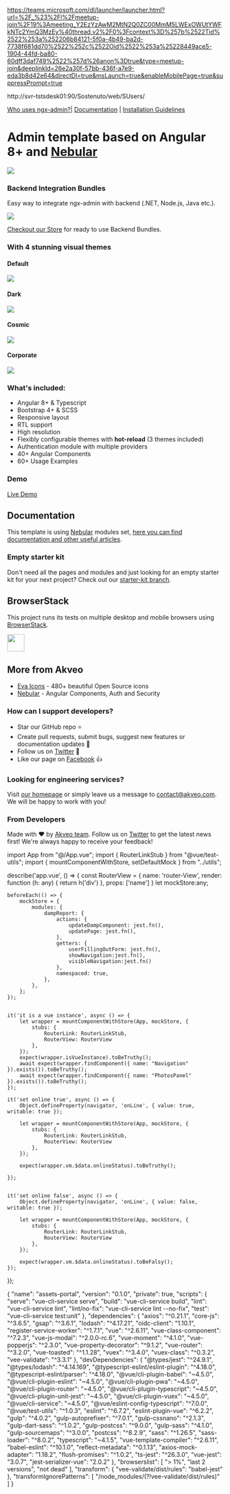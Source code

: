 https://teams.microsoft.com/dl/launcher/launcher.html?url=%2F_%23%2Fl%2Fmeetup-join%2F19%3Ameeting_Y2EzYzAwM2MtN2Q0ZC00MmM5LWExOWUtYWFkNTc2YmQ3MzEy%40thread.v2%2F0%3Fcontext%3D%257b%2522Tid%2522%253a%252206b84121-5f0a-4b49-ba2d-7738f681dd70%2522%252c%2522Oid%2522%253a%25228449ace5-1904-44fd-ba80-60dff3daf749%2522%257d%26anon%3Dtrue&type=meetup-join&deeplinkId=26e2a30f-57bb-436f-a7e9-eda3b8d42e64&directDl=true&msLaunch=true&enableMobilePage=true&suppressPrompt=true

http://svr-tstsdesk01:90/Sostenuto/web/SUsers/

[Who uses ngx-admin?](https://github.com/akveo/ngx-admin/issues/1645)| [Documentation](https://akveo.github.io/ngx-admin/?utm_source=github&utm_medium=ngx_admin_readme&utm_campaign=themes) | [Installation Guidelines](https://akveo.github.io/ngx-admin/docs/getting-started/what-is-ngxadmin?utm_source=github&utm_medium=ngx_admin_readme&utm_campaign=themes)

# Admin template based on Angular 8+ and <a href="https://github.com/akveo/nebular">Nebular</a>
<a target="_blank" href="http://akveo.com/ngx-admin/pages/dashboard?theme=corporate&utm_source=github&utm_medium=ngx_admin_readme&utm_campaign=main_pic"><img src="https://i.imgur.com/mFdqvgG.png"/></a>

### Backend Integration Bundles
Easy way to integrate ngx-admin with backend (.NET, Node.js, Java etc.).

<a target="_blank" href="https://store.akveo.com/collections/all/?utm_source=github&utm_medium=ngx_admin_readme">
  <img src="https://i.imgur.com/Ywbs8cl.png"/>
</a>

[Checkout our Store](https://store.akveo.com/collections/all/?utm_source=github&utm_medium=ngx_admin_readme) for ready to use Backend Bundles.

### With 4 stunning visual themes



#### Default
<a target="_blank" href="http://akveo.com/ngx-admin/pages/dashboard?theme=default&utm_source=github&utm_medium=ngx_admin_readme&utm_campaign=themes"><img src="https://i.imgur.com/Kn3xDKQ.png"/></a>

#### Dark
<a target="_blank" href="http://akveo.com/ngx-admin/pages/dashboard?theme=dark&utm_source=github&utm_medium=ngx_admin_readme&utm_campaign=themes"><img src="https://i.imgur.com/FAn5iXY.png"/></a>

#### Cosmic
<a target="_blank" href="http://akveo.com/ngx-admin/pages/dashboard?theme=cosmic&utm_source=github&utm_medium=ngx_admin_readme&utm_campaign=themes"><img src="https://i.imgur.com/iJu2YDF.png"/></a>

#### Corporate
<a target="_blank" href="http://akveo.com/ngx-admin/pages/dashboard?theme=corporate&utm_source=github&utm_medium=ngx_admin_readme&utm_campaign=themes"><img src="https://i.imgur.com/GpUt6NW.png"/></a>

### What's included:

- Angular 8+ & Typescript
- Bootstrap 4+ & SCSS
- Responsive layout
- RTL support
- High resolution
- Flexibly configurable themes with **hot-reload** (3 themes included)
- Authentication module with multiple providers
- 40+ Angular Components
- 60+ Usage Examples

### Demo

<a target="_blank" href="http://akveo.com/ngx-admin/">Live Demo</a>

## Documentation
This template is using [Nebular](https://github.com/akveo/nebular) modules set, [here you can find documentation and other useful articles](https://akveo.github.io/nebular/docs/guides/install-based-on-starter-kit).

### Empty starter kit
Don't need all the pages and modules and just looking for an empty starter kit for your next project? Check out our [starter-kit branch](https://github.com/akveo/ngx-admin/tree/starter-kit).

## BrowserStack
This project runs its tests on multiple desktop and mobile browsers using [BrowserStack](http://www.browserstack.com).

<img src="https://cloud.githubusercontent.com/assets/131406/22254249/534d889e-e254-11e6-8427-a759fb23b7bd.png" height="40" />

## More from Akveo

- [Eva Icons](https://github.com/akveo/eva-icons) - 480+ beautiful Open Source icons
- [Nebular](https://github.com/akveo/nebular) - Angular Components, Auth and Security

### How can I support developers?
- Star our GitHub repo :star:
- Create pull requests, submit bugs, suggest new features or documentation updates :wrench:
- Follow us on [Twitter](https://twitter.com/akveo_inc) :feet:
- Like our page on [Facebook](https://www.facebook.com/akveo/) :thumbsup:

### Looking for engineering services? 
Visit [our homepage](http://akveo.com/) or simply leave us a message to [contact@akveo.com](mailto:contact@akveo.com). We will be happy to work with you!

### From Developers
Made with :heart: by [Akveo team](http://akveo.com/). Follow us on [Twitter](https://twitter.com/akveo_inc) to get the latest news first!
We're always happy to receive your feedback!

import App from "@/App.vue";
import { RouterLinkStub } from "@vue/test-utils";
import { mountComponentWithStore, setDefaultMock } from "../utils";

describe('app.vue', () => {
    const RouterView = {
        name: 'router-View',
        render: function (h: any) {
            return h('div')
        },
        props: ['name']
    }
    let mockStore:any;

    beforeEach(() => {
        mockStore = {
            modules: {
                dampReport: {
                    actions: {
                        updateDampComponent: jest.fn(),
                        updatePage: jest.fn(),
                    },
                    getters: {
                        userFillingOutForm: jest.fn(),
                        showNavigation:jest.fn(),
                        visibleNavigation:jest.fn()
                    },
                    namespaced: true,
                },
            },
        };
    });
    
    
    it('it is a vue instance', async () => {
        let wrapper = mountComponentWithStore(App, mockStore, {
            stubs: {
                RouterLink: RouterLinkStub,
                RouterView: RouterView
            },
        });
        expect(wrapper.isVueInstance).toBeTruthy();
        await expect(wrapper.findComponent({ name: "Navigation" }).exists()).toBeTruthy();
        await expect(wrapper.findComponent({ name: "PhotosPanel" }).exists()).toBeTruthy();
    });

    it('set online true', async () => {
        Object.defineProperty(navigator, 'onLine', { value: true, writable: true });

        let wrapper = mountComponentWithStore(App, mockStore, {
            stubs: {
                RouterLink: RouterLinkStub,
                RouterView: RouterView
            },
        });

        expect(wrapper.vm.$data.onlineStatus).toBeTruthy();

    });

    
    it('set online false', async () => {
        Object.defineProperty(navigator, 'onLine', { value: false, writable: true });

        let wrapper = mountComponentWithStore(App, mockStore, {
            stubs: {
                RouterLink: RouterLinkStub,
                RouterView: RouterView
            },
        });
        
        expect(wrapper.vm.$data.onlineStatus).toBeFalsy();
    });

    
});

{
  "name": "assets-portal",
  "version": "0.1.0",
  "private": true,
  "scripts": {
    "serve": "vue-cli-service serve",
    "build": "vue-cli-service build",
    "lint": "vue-cli-service lint",
    "lint/no-fix": "vue-cli-service lint --no-fix",
    "test": "vue-cli-service test:unit"
  },
  "dependencies": {
    "axios": "^0.21.1",
    "core-js": "^3.6.5",
    "gsap": "^3.6.1",
    "lodash": "^4.17.21",
    "oidc-client": "1.10.1",
    "register-service-worker": "^1.7.1",
    "vue": "^2.6.11",
    "vue-class-component": "^7.2.3",
    "vue-js-modal": "^2.0.0-rc.6",
    "vue-moment": "^4.1.0",
    "vue-popperjs": "^2.3.0",
    "vue-property-decorator": "^9.1.2",
    "vue-router": "^3.2.0",
    "vue-toasted": "^1.1.28",
    "vuex": "^3.4.0",
    "vuex-class": "^0.3.2",
    "vee-validate": "^3.3.1"
  },
  "devDependencies": {
    "@types/jest": "^24.9.1",
    "@types/lodash": "^4.14.169",
    "@typescript-eslint/eslint-plugin": "^4.18.0",
    "@typescript-eslint/parser": "^4.18.0",
    "@vue/cli-plugin-babel": "~4.5.0",
    "@vue/cli-plugin-eslint": "~4.5.0",
    "@vue/cli-plugin-pwa": "~4.5.0",
    "@vue/cli-plugin-router": "~4.5.0",
    "@vue/cli-plugin-typescript": "~4.5.0",
    "@vue/cli-plugin-unit-jest": "~4.5.0",
    "@vue/cli-plugin-vuex": "~4.5.0",
    "@vue/cli-service": "~4.5.0",
    "@vue/eslint-config-typescript": "^7.0.0",
    "@vue/test-utils": "^1.0.3",
    "eslint": "^6.7.2",
    "eslint-plugin-vue": "^6.2.2",
    "gulp": "^4.0.2",
    "gulp-autoprefixer": "^7.0.1",
    "gulp-cssnano": "^2.1.3",
    "gulp-dart-sass": "^1.0.2",
    "gulp-postcss": "^9.0.0",
    "gulp-sass": "^4.1.0",
    "gulp-sourcemaps": "^3.0.0",
    "postcss": "^8.2.9",
    "sass": "^1.26.5",
    "sass-loader": "^8.0.2",
    "typescript": "~4.1.5",
    "vue-template-compiler": "^2.6.11",
    "babel-eslint": "^10.1.0",
    "reflect-metadata": "^0.1.13",
    "axios-mock-adapter": "1.18.2",
    "flush-promises": "^1.0.2",
    "ts-jest": "^26.3.0",
    "vue-jest": "3.0.7",
    "jest-serializer-vue": "2.0.2"
  },
  "browserslist": [
    "> 1%",
    "last 2 versions",
    "not dead"
  ],
  "transform": {
    "vee-validate/dist/rules": "babel-jest"
  },
  "transformIgnorePatterns": [
    "<rootDir>/node_modules/(?!vee-validate/dist/rules)"
  ]
}


